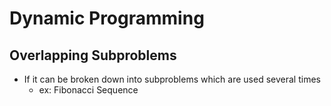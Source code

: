 # Dynamic Programming

## Overlapping Subproblems

- If it can be broken down into subproblems which are used several times
  - ex: Fibonacci Sequence
